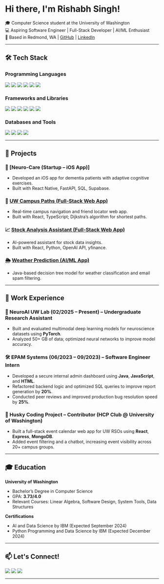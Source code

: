 # Hi there, I'm Rishabh Singh!

🎓 Computer Science student at the University of Washington  
💻 Aspiring Software Engineer | Full-Stack Developer | AI/ML Enthusiast  
📍 Based in Redmond, WA | [GitHub](https://github.com/rissingh23) | [LinkedIn](https://www.linkedin.com/in/rishabh-singh-411496270/)

---

## 🛠️ Tech Stack

### Programming Languages
<p align="left">
  <img src="https://img.shields.io/badge/Java-007396?style=for-the-badge&logo=openjdk&logoColor=white" />
  <img src="https://img.shields.io/badge/Python-3776AB?style=for-the-badge&logo=python&logoColor=white" />
  <img src="https://img.shields.io/badge/TypeScript-3178C6?style=for-the-badge&logo=typescript&logoColor=white" />
  <img src="https://img.shields.io/badge/C-00599C?style=for-the-badge&logo=c&logoColor=white" />
  <img src="https://img.shields.io/badge/HTML5-E34F26?style=for-the-badge&logo=html5&logoColor=white" />
  <img src="https://img.shields.io/badge/CSS3-1572B6?style=for-the-badge&logo=css3&logoColor=white" />
</p>

### Frameworks and Libraries
<p align="left">
  <img src="https://img.shields.io/badge/React-61DAFB?style=for-the-badge&logo=react&logoColor=black" />
  <img src="https://img.shields.io/badge/Node.js-339933?style=for-the-badge&logo=nodedotjs&logoColor=white" />
  <img src="https://img.shields.io/badge/Express.js-000000?style=for-the-badge&logo=express&logoColor=white" />
  <img src="https://img.shields.io/badge/PyTorch-EE4C2C?style=for-the-badge&logo=pytorch&logoColor=white" />
  <img src="https://img.shields.io/badge/Pandas-150458?style=for-the-badge&logo=pandas&logoColor=white" />
  <img src="https://img.shields.io/badge/Scikit--Learn-F7931E?style=for-the-badge&logo=scikit-learn&logoColor=white" />
</p>

### Databases and Tools
<p align="left">
  <img src="https://img.shields.io/badge/MongoDB-47A248?style=for-the-badge&logo=mongodb&logoColor=white" />
  <img src="https://img.shields.io/badge/SQL-4479A1?style=for-the-badge&logo=mysql&logoColor=white" />
  <img src="https://img.shields.io/badge/Git-F05032?style=for-the-badge&logo=git&logoColor=white" />
  <img src="https://img.shields.io/badge/Linux-FCC624?style=for-the-badge&logo=linux&logoColor=black" />
</p>

---

## 🚀 Projects

### 🧠 [Neuro-Care (Startup – iOS App)]
- Developed an iOS app for dementia patients with adaptive cognitive exercises.
- Built with React Native, FastAPI, SQL, Supabase.

### 📍 [UW Campus Paths (Full-Stack Web App)](https://github.com/rissingh23/uw-campus-pathfinder-friend-locator)
- Real-time campus navigation and friend locator web app.
- Built with React, TypeScript; Dijkstra’s algorithm for shortest paths.

### 📈 [Stock Analysis Assistant (Full-Stack Web App)](https://github.com/rissingh23/AI-Financial-Assistant-visual-text)
- AI-powered assistant for stock data insights.
- Built with React, Python, OpenAI API, yfinance.

### 🌦️ [Weather Prediction (AI/ML App)](https://github.com/rissingh23/spam-weather-classifier)
- Java-based decision tree model for weather classification and email spam filtering.

---

## 🏢 Work Experience

### 🔬 NeuroAI UW Lab (02/2025 – Present) – Undergraduate Research Assistant
- Built and evaluated multimodal deep learning models for neuroscience datasets using **PyTorch**.
- Analyzed 50+ GB of data; optimized neural networks to improve model accuracy.

### 🛠️ EPAM Systems (06/2023 – 09/2023) – Software Engineer Intern
- Developed a secure internal admin dashboard using **Java**, **JavaScript**, and **HTML**.
- Refactored backend logic and optimized SQL queries to improve report generation by **20%**.
- Conducted peer reviews and improved production bug resolution speed by **25%**.

### 🌟 Husky Coding Project – Contributor (HCP Club @ University of Washington)
- Built a full-stack event calendar web app for UW RSOs using **React**, **Express**, **MongoDB**.
- Added event filtering and a chatbot, increasing event visibility across 20+ campus groups.

---

## 🎓 Education

**University of Washington**  
- Bachelor’s Degree in Computer Science  
- GPA: **3.73/4.0**  
- Relevant Courses: Linear Algebra, Software Design, System Tools, Data Structures

**Certifications**  
- AI and Data Science by IBM (Expected September 2024)  
- Python Programming and Data Science by IBM (Expected December 2024)

---

## 📫 Let's Connect!

<p align="left">
  <a href="mailto:rs23wash@gmail.com"><img src="https://img.shields.io/badge/Email-D14836?style=for-the-badge&logo=gmail&logoColor=white" /></a>
  <a href="https://www.linkedin.com/in/rishabh-singh-411496270/"><img src="https://img.shields.io/badge/LinkedIn-0077B5?style=for-the-badge&logo=linkedin&logoColor=white" /></a>
  <a href="https://github.com/rissingh23"><img src="https://img.shields.io/badge/GitHub-181717?style=for-the-badge&logo=github&logoColor=white" /></a>
</p>

---

